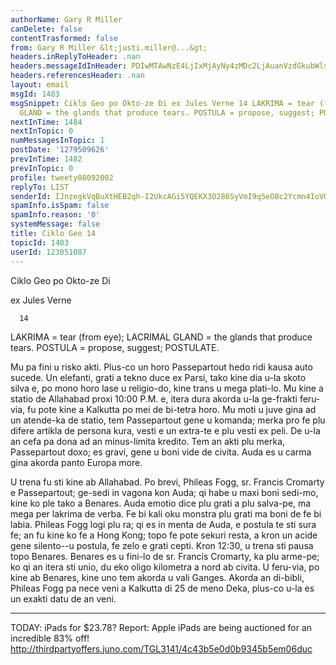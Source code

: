 ```yaml
---
authorName: Gary R Miller
canDelete: false
contentTrasformed: false
from: Gary R Miller &lt;justi.miller@...&gt;
headers.inReplyToHeader: .nan
headers.messageIdInHeader: PDIwMTAwNzE4LjIxMjAyNy4zMDc2LjAuanVzdGkubWlsbGVyQGp1bm8uY29tPg==
headers.referencesHeader: .nan
layout: email
msgId: 1483
msgSnippet: Ciklo Geo po Okto-ze Di ex Jules Verne 14 LAKRIMA = tear (from eye); LACRIMAL
  GLAND = the glands that produce tears. POSTULA = propose, suggest; POSTULATE. Mu
nextInTime: 1484
nextInTopic: 0
numMessagesInTopic: 1
postDate: '1279509626'
prevInTime: 1482
prevInTopic: 0
profile: tweety08092002
replyTo: LIST
senderId: IJnzegkVqBuXtHEB2qh-I2UkcAGi5YQEKX3O286SyVmI9q5eO8c2Ycmn4IoVQMwPvu4itxtiE0IvdMJbOhZuRhii38t134LfNuuaHQ
spamInfo.isSpam: false
spamInfo.reason: '0'
systemMessage: false
title: Ciklo Geo 14
topicId: 1483
userId: 123051087
---
```


 Ciklo Geo po Okto-ze Di

 ex Jules Verne

      14

LAKRIMA = tear (from eye); 
 LACRIMAL GLAND = the glands that produce tears.
POSTULA = propose, suggest; POSTULATE.

Mu pa fini u risko akti.  Plus-co un horo Passepartout hedo ridi
kausa auto sucede.  Un elefanti, grati a tekno duce ex Parsi,
tako kine dia u-la skoto silva e, po mono horo lase u religio-do,
kine trans u mega plati-lo.  Mu kine a statio de Allahabad proxi
10:00 P.M. e, itera dura akorda u-la ge-frakti feru-via, fu pote
kine a Kalkutta po mei de bi-tetra horo.  Mu moti u juve gina ad
un atende-ka de statio, tem Passepartout gene u komanda; merka
pro fe plu difere artikla de persona kura, vesti e un extra-te e
plu vesti ex peli.  De u-la an cefa pa dona ad an minus-limita
kredito.  Tem an akti plu merka, Passepartout doxo; es gravi,
gene u boni vide de civita.  Auda es u carma gina akorda panto
Europa more.

U trena fu sti kine ab Allahabad.  Po brevi, Phileas Fogg, sr.
Francis Cromarty e Passepartout; ge-sedi in vagona kon Auda; qi
habe u maxi boni sedi-mo, kine ko ple tako a Benares.  Auda
emotio dice plu grati a plu salva-pe, ma mega per lakrima de
verba.  Fe bi kali oku monstra plu grati ma boni de fe bi labia. 
Phileas Fogg logi plu ra; qi es in menta de Auda, e postula te
sti sura fe; an fu kine ko fe a Hong Kong; topo fe pote sekuri
resta, a kron un acide gene silento--u postula, fe zelo e grati
cepti.  Kron 12:30, u trena sti pausa topo Benares.  Benares es u
fini-lo de sr. Francis Cromarty, ka plu arme-pe; ko qi an itera
sti unio, du eko oligo kilometra a nord ab civita.  U feru-via,
po kine ab Benares, kine uno tem akorda u vali Ganges.  Akorda an
di-bibli, Phileas Fogg pa nece veni a Kalkutta di 25 de meno
Deka, plus-co u-la es un exakti datu de an veni.
____________________________________________________________
TODAY: iPads for $23.78?
Report: Apple iPads are being auctioned for an incredible 83% off!
http://thirdpartyoffers.juno.com/TGL3141/4c43b5e0d0b9345b5em06duc

